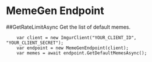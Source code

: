 # MemeGen Endpoint

##GetRateLimitAsync
Get the list of default memes.

		var client = new ImgurClient("YOUR_CLIENT_ID", "YOUR_CLIENT_SECRET");
		var endpoint = new MemeGenEndpoint(client);
		var memes = await endpoint.GetDefaultMemesAsync();

